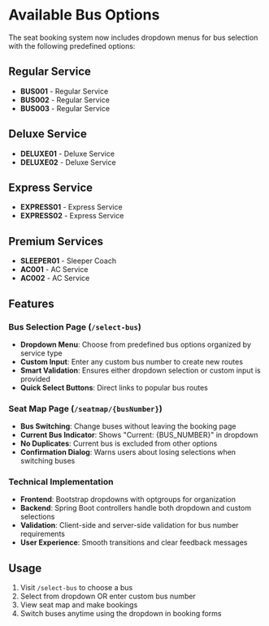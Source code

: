 # Available Bus Options

The seat booking system now includes dropdown menus for bus selection with the following predefined options:

## Regular Service
- **BUS001** - Regular Service
- **BUS002** - Regular Service  
- **BUS003** - Regular Service

## Deluxe Service
- **DELUXE01** - Deluxe Service
- **DELUXE02** - Deluxe Service

## Express Service
- **EXPRESS01** - Express Service
- **EXPRESS02** - Express Service

## Premium Services
- **SLEEPER01** - Sleeper Coach
- **AC001** - AC Service
- **AC002** - AC Service

## Features

### Bus Selection Page (`/select-bus`)
- **Dropdown Menu**: Choose from predefined bus options organized by service type
- **Custom Input**: Enter any custom bus number to create new routes
- **Smart Validation**: Ensures either dropdown selection or custom input is provided
- **Quick Select Buttons**: Direct links to popular bus routes

### Seat Map Page (`/seatmap/{busNumber}`)
- **Bus Switching**: Change buses without leaving the booking page
- **Current Bus Indicator**: Shows "Current: {BUS_NUMBER}" in dropdown
- **No Duplicates**: Current bus is excluded from other options
- **Confirmation Dialog**: Warns users about losing selections when switching buses

### Technical Implementation
- **Frontend**: Bootstrap dropdowns with optgroups for organization
- **Backend**: Spring Boot controllers handle both dropdown and custom selections
- **Validation**: Client-side and server-side validation for bus number requirements
- **User Experience**: Smooth transitions and clear feedback messages

## Usage
1. Visit `/select-bus` to choose a bus
2. Select from dropdown OR enter custom bus number
3. View seat map and make bookings
4. Switch buses anytime using the dropdown in booking forms
